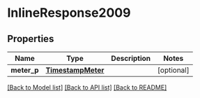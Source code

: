 # InlineResponse2009

## Properties
Name | Type | Description | Notes
------------ | ------------- | ------------- | -------------
**meter_p** | [**TimestampMeter**](TimestampMeter.md) |  | [optional] 

[[Back to Model list]](../README.md#documentation-for-models) [[Back to API list]](../README.md#documentation-for-api-endpoints) [[Back to README]](../README.md)


